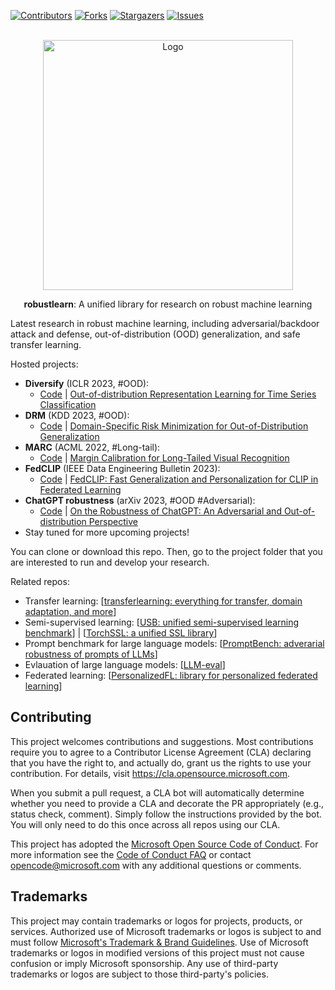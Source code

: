 [![Contributors][contributors-shield]][contributors-url]
[![Forks][forks-shield]][forks-url]
[![Stargazers][stars-shield]][stars-url]
[![Issues][issues-shield]][issues-url]
<!-- 
***[![MIT License][license-shield]][license-url]
-->

<!-- PROJECT LOGO -->

<br />
<div align="center">
  <a href="https://github.com/microsoft/robustlearn">
    <img src="https://wjdcloud.blob.core.windows.net/tools/roblearn.png" alt="Logo" width="400">
  </a>

  <strong>robustlearn</strong>: A unified library for research on robust machine learning

</div>

Latest research in robust machine learning, including adversarial/backdoor attack and defense, out-of-distribution (OOD) generalization, and safe transfer learning.

Hosted projects:
- **Diversify** (ICLR 2023, #OOD):
  - [Code](./diversify/) | [Out-of-distribution Representation Learning for Time Series Classification](https://arxiv.org/abs/2209.07027)
- **DRM** (KDD 2023, #OOD):
  - [Code](./drm/) | [Domain-Specific Risk Minimization for Out-of-Distribution Generalization](https://arxiv.org/abs/2208.08661)
- **MARC** (ACML 2022, #Long-tail): 
  - [Code](./marc/) | [Margin Calibration for Long-Tailed Visual Recognition](https://arxiv.org/abs/2112.07225)
- **FedCLIP** (IEEE Data Engineering Bulletin 2023): 
  - [Code](./fedclip/) | [FedCLIP: Fast Generalization and Personalization for CLIP in Federated Learning](https://arxiv.org/abs/2302.13485)
- **ChatGPT robustness** (arXiv 2023, #OOD #Adversarial): 
  - [Code](./chatgpt-robust/) | [On the Robustness of ChatGPT: An Adversarial and Out-of-distribution Perspective](https://arxiv.org/abs/2302.12095)
- Stay tuned for more upcoming projects!

You can clone or download this repo. Then, go to the project folder that you are interested to run and develop your research.

Related repos:
  - Transfer learning: [[transferlearning: everything for transfer, domain adaptation, and more](https://github.com/jindongwang/transferlearning)]
  - Semi-supervised learning: [[USB: unified semi-supervised learning benchmark](https://github.com/microsoft/Semi-supervised-learning)] | [[TorchSSL: a unified SSL library](https://github.com/TorchSSL/TorchSSL)] 
  - Prompt benchmark for large language models: [[PromptBench: adverarial robustness of prompts of LLMs](https://github.com/microsoft/promptbench)]
  - Evlauation of large language models: [[LLM-eval](https://llm-eval.github.io/)]
  - Federated learning: [[PersonalizedFL: library for personalized federated learning](https://github.com/microsoft/PersonalizedFL)]


## Contributing

This project welcomes contributions and suggestions.  Most contributions require you to agree to a
Contributor License Agreement (CLA) declaring that you have the right to, and actually do, grant us
the rights to use your contribution. For details, visit https://cla.opensource.microsoft.com.

When you submit a pull request, a CLA bot will automatically determine whether you need to provide
a CLA and decorate the PR appropriately (e.g., status check, comment). Simply follow the instructions
provided by the bot. You will only need to do this once across all repos using our CLA.

This project has adopted the [Microsoft Open Source Code of Conduct](https://opensource.microsoft.com/codeofconduct/).
For more information see the [Code of Conduct FAQ](https://opensource.microsoft.com/codeofconduct/faq/) or
contact [opencode@microsoft.com](mailto:opencode@microsoft.com) with any additional questions or comments.

## Trademarks

This project may contain trademarks or logos for projects, products, or services. Authorized use of Microsoft 
trademarks or logos is subject to and must follow 
[Microsoft's Trademark & Brand Guidelines](https://www.microsoft.com/en-us/legal/intellectualproperty/trademarks/usage/general).
Use of Microsoft trademarks or logos in modified versions of this project must not cause confusion or imply Microsoft sponsorship.
Any use of third-party trademarks or logos are subject to those third-party's policies.


[contributors-shield]: https://img.shields.io/github/contributors/microsoft/robustlearn.svg?style=for-the-badge
[contributors-url]: https://github.com/microsoft/robustlearn/graphs/contributors
[forks-shield]: https://img.shields.io/github/forks/microsoft/robustlearn.svg?style=for-the-badge
[forks-url]: https://github.com/microsoft/robustlearn/network/members
[stars-shield]: https://img.shields.io/github/stars/microsoft/robustlearn.svg?style=for-the-badge
[stars-url]: https://github.com/microsoft/robustlearn/stargazers
[issues-shield]: https://img.shields.io/github/issues/microsoft/robustlearn.svg?style=for-the-badge
[issues-url]: https://github.com/microsoft/robustlearn/issues
[license-shield]: https://img.shields.io/github/license/microsoft/robustlearn.svg?style=for-the-badge
[license-url]: https://github.com/microsoft/robustlearn/blob/main/LICENSE.txt